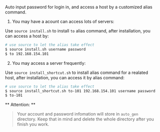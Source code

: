 Auto input password for login in, and access a host by a customized alias command.

1.  You may have a acount can access lots of servers:

Use `source install.sh` to install `to` alias command, after installation, you can access a host by:
    
```bash
# use source to let the alias take effect
$ source install.sh username password
$ to 192.168.154.101
```

2.  You may access a server frequently:

Use `source install_shortcut.sh` to install alias command for a realated host, after installation, you can access it  by alias command:

```bash
# use source to let the alias take effect
$ source install_shortcut.sh to-101 192.168.154.101 username password
$ to-101
```

** Attention: **
    
> Your account and password infomation will store in `auto_gen` directory.
> Keep that in mind and delete the whole directory after you finish you work.
